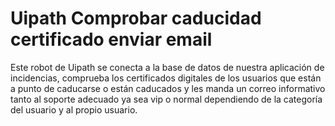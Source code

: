 # Uipath Comprobar caducidad certificado enviar email  
Este robot de Uipath se conecta a la base de datos de nuestra aplicación de incidencias, comprueba los certificados digitales de los usuarios que están a punto de caducarse o están caducados y les manda un correo informativo tanto al soporte adecuado ya sea vip o normal dependiendo de la categoría del usuario y al propio usuario.  



